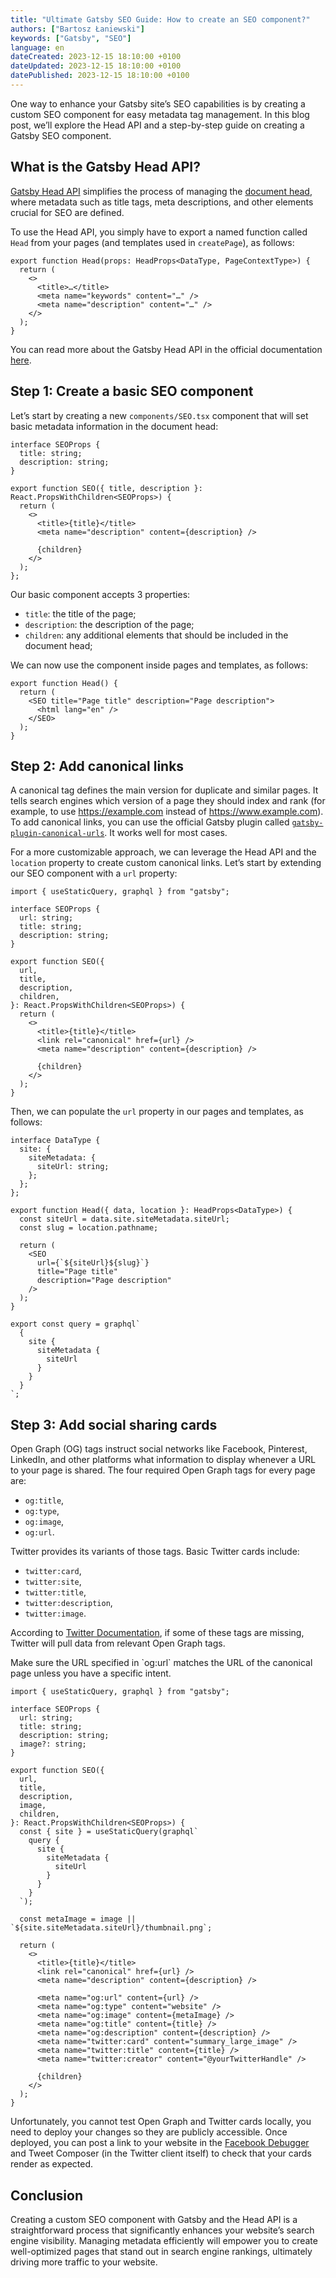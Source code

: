 ```yaml
---
title: "Ultimate Gatsby SEO Guide: How to create an SEO component?"
authors: ["Bartosz Łaniewski"]
keywords: ["Gatsby", "SEO"]
language: en
dateCreated: 2023-12-15 18:10:00 +0100
dateUpdated: 2023-12-15 18:10:00 +0100
datePublished: 2023-12-15 18:10:00 +0100
---
```


One way to enhance your Gatsby site’s SEO capabilities is by creating a custom SEO component for easy metadata tag management. In this blog post, we’ll explore the Head API and a step-by-step guide on creating a Gatsby SEO component.

## What is the Gatsby Head API?

[Gatsby Head API](https://www.gatsbyjs.com/docs/reference/built-in-components/gatsby-head/) simplifies the process of managing the [document head](https://developer.mozilla.org/en-US/docs/Web/HTML/Element/head), where metadata such as title tags, meta descriptions, and other elements crucial for SEO are defined.

To use the Head API, you simply have to export a named function called `Head` from your pages (and templates used in `createPage`), as follows:

```tsx
export function Head(props: HeadProps<DataType, PageContextType>) {
  return (
    <>
      <title>…</title>
      <meta name="keywords" content="…" />
      <meta name="description" content="…" />
    </>
  );
}
```

You can read more about the Gatsby Head API in the official documentation [here](https://www.gatsbyjs.com/docs/reference/built-in-components/gatsby-head/).

## Step 1: Create a basic SEO component

Let’s start by creating a new `components/SEO.tsx` component that will set basic metadata information in the document head:

```tsx
interface SEOProps {
  title: string;
  description: string;
}

export function SEO({ title, description }: React.PropsWithChildren<SEOProps>) {
  return (
    <>
      <title>{title}</title>
      <meta name="description" content={description} />

      {children}
    </>
  );
};
```

Our basic component accepts 3 properties:
- `title`: the title of the page;
- `description`: the description of the page;
- `children`: any additional elements that should be included in the document head;

We can now use the component inside pages and templates, as follows:

```tsx
export function Head() {
  return (
    <SEO title="Page title" description="Page description">
      <html lang="en" />
    </SEO>
  );
}
```

## Step 2: Add canonical links

A canonical tag defines the main version for duplicate and similar pages. It tells search engines which version of a page they should index and rank (for example, to use https://example.com instead of https://www.example.com). To add canonical links, you can use the official Gatsby plugin called [`gatsby-plugin-canonical-urls`](https://www.gatsbyjs.com/plugins/gatsby-plugin-canonical-urls/). It works well for most cases.

For a more customizable approach, we can leverage the Head API and the `location` property to create custom canonical links. Let’s start by extending our SEO component with a `url` property:

```tsx {4,10,18}
import { useStaticQuery, graphql } from "gatsby";

interface SEOProps {
  url: string;
  title: string;
  description: string;
}

export function SEO({
  url,
  title,
  description,
  children,
}: React.PropsWithChildren<SEOProps>) {
  return (
    <>
      <title>{title}</title>
      <link rel="canonical" href={url} />
      <meta name="description" content={description} />

      {children}
    </>
  );
}
```

Then, we can populate the `url` property in our pages and templates, as follows:

```tsx
interface DataType {
  site: {
    siteMetadata: {
      siteUrl: string;
    };
  };
};

export function Head({ data, location }: HeadProps<DataType>) {
  const siteUrl = data.site.siteMetadata.siteUrl;
  const slug = location.pathname;

  return (
    <SEO
      url={`${siteUrl}${slug}`}
      title="Page title"
      description="Page description"
    />
  );
}

export const query = graphql`
  {
    site {
      siteMetadata {
        siteUrl
      }
    }
  }
`;
```

## Step 3: Add social sharing cards

Open Graph (OG) tags instruct social networks like Facebook, Pinterest, LinkedIn, and other platforms what information to display whenever a URL to your page is shared. The four required Open Graph tags for every page are:
- `og:title`,
- `og:type`,
- `og:image`,
- `og:url`.

Twitter provides its variants of those tags. Basic Twitter cards include:
- `twitter:card`,
- `twitter:site`,
- `twitter:title`,
- `twitter:description`,
- `twitter:image`.

According to [Twitter Documentation](https://developer.twitter.com/en/docs/twitter-for-websites/cards/guides/getting-started), if some of these tags are missing, Twitter will pull data from relevant Open Graph tags.

<Alert type="warning">
  Make sure the URL specified in `og:url` matches the URL of the canonical page unless you have a specific intent.
</Alert>

```tsx {7,14,17-25,27,35-42}
import { useStaticQuery, graphql } from "gatsby";

interface SEOProps {
  url: string;
  title: string;
  description: string;
  image?: string;
}

export function SEO({
  url,
  title,
  description,
  image,
  children,
}: React.PropsWithChildren<SEOProps>) {
  const { site } = useStaticQuery(graphql`
    query {
      site {
        siteMetadata {
          siteUrl
        }
      }
    }
  `);

  const metaImage = image || `${site.siteMetadata.siteUrl}/thumbnail.png`;

  return (
    <>
      <title>{title}</title>
      <link rel="canonical" href={url} />
      <meta name="description" content={description} />

      <meta name="og:url" content={url} />
      <meta name="og:type" content="website" />
      <meta name="og:image" content={metaImage} />
      <meta name="og:title" content={title} />
      <meta name="og:description" content={description} />
      <meta name="twitter:card" content="summary_large_image" />
      <meta name="twitter:title" content={title} />
      <meta name="twitter:creator" content="@yourTwitterHandle" />

      {children}
    </>
  );
}
```

Unfortunately, you cannot test Open Graph and Twitter cards locally, you need to deploy your changes so they are publicly accessible. Once deployed, you can post a link to your website in the [Facebook Debugger](https://developers.facebook.com/tools/debug) and Tweet Composer (in the Twitter client itself) to check that your cards render as expected.

## Conclusion

Creating a custom SEO component with Gatsby and the Head API is a straightforward process that significantly enhances your website’s search engine visibility. Managing metadata efficiently will empower you to create well-optimized pages that stand out in search engine rankings, ultimately driving more traffic to your website.
